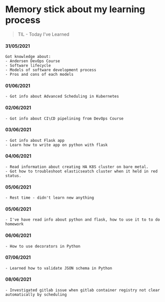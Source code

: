# Memory stick about my learning process

> TIL - Today I've Learned

#### 31/05/2021

```
Got knowledge about:
- Andersen DevOps Course
- Software lifecycle
- Models of software development process
- Pros and cons of each models
```

#### 01/06/2021

```
- Got info about Advanced Scheduling in Kubernetes
```

#### 02/06/2021

```
- Got info about CI\CD pipelining from DevOps Course
```

#### 03/06/2021

```
- Got info about Flask app
- Learn how to write app on python with flask
```

#### 04/06/2021

```
- Read information about creating HA K8S cluster on bare metal.
- Got how to troubleshoot elasticseatch cluster when it held in red status.
```

#### 05/06/2021

```
- Rest time - didn't learn new anything
```

#### 05/06/2021

```
- I've have read info about python and flask, how to use it to to do homework
```

#### 06/06/2021

```
- How to use decorators in Python
```

#### 07/06/2021

```
- Learned how to validate JSON schema in Python
```

#### 08/06/2021

```
- Investigated gitlab issue when gitlab container registry not clear automatically by scheduling
```
